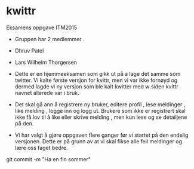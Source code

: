 # kwittr
Eksamens oppgave ITM2015

- Gruppen har 2 medlemmer .
- Dhruv Patel
- Lars Wilhelm Thorgersen


- Dette er en hjemmeeksamen som gikk ut på a lage det samme som twitter. Vi kalte første versjon for kvittr, men vi var ikke fornøyd og dermed lagde vi ny versjon som ble kalt kwitter med w siden kvittr navnet allerede var i bruk.
- Det skal gå ann å registrere ny bruker, editere profil , lese meldinger , like melding , logge inn og logg ut. Brukere som ikke er registrert skal ikke få lov til å like eller skrive melding , men kun lese og se detailjene på den.
- Vi har valgt å gjøre oppgaven flere ganger før vi startet på den endelig versjonen. Dette er på grunn av at vi skal fikse alle feil meldinger og lære oss faget bedre.


git commit -m "Ha en fin sommer"
